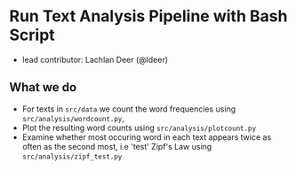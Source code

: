 # Run Text Analysis Pipeline with Bash Script

* lead contributor: Lachlan Deer (@ldeer)

## What we do

* For texts in `src/data` we count the word frequencies using `src/analysis/wordcount.py`,
* Plot the resulting word counts using `src/analysis/plotcount.py`
* Examine whether most occuring word in each text appears twice as often as the second most, i.e 'test' Zipf's Law using `src/analysis/zipf_test.py`
